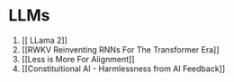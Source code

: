 
# LLMs


1. [[ LLama 2]]
2. [[RWKV Reinventing RNNs For The Transformer Era]]
3. [[Less is More For Alignment]]
4. [[Constituitional AI - Harmlessness from AI Feedback]]
